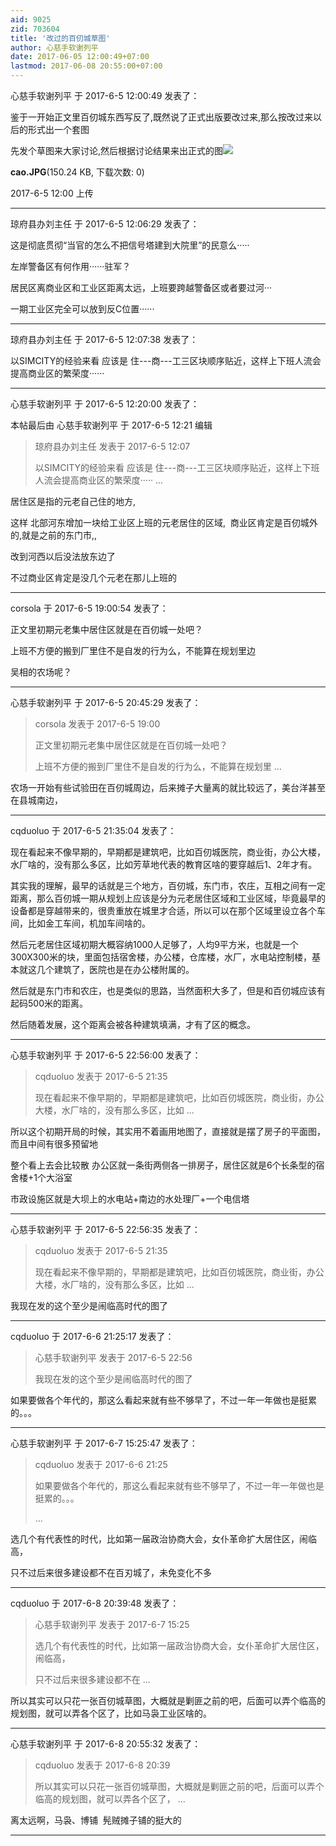 ```yaml
---
aid: 9025
zid: 703604
title: '改过的百仞城草图'
author: 心慈手软谢列平
date: 2017-06-05 12:00:49+07:00
lastmod: 2017-06-08 20:55:00+07:00
---
```


心慈手软谢列平 于 2017-6-5 12:00:49 发表了：

鉴于一开始正文里百仞城东西写反了,既然说了正式出版要改过来,那么按改过来以后的形式出一个套图

先发个草图来大家讨论,然后根据讨论结果来出正式的图![](https://cdn.jsdelivr.net/gh/lzjluzijie/beichao@main/img/120044nncyc3n3fjni537j.jpg)



**cao.JPG**(150.24 KB, 下载次数: 0)



2017-6-5 12:00 上传

---------

琼府县办刘主任 于 2017-6-5 12:06:29 发表了：

这是彻底贯彻“当官的怎么不把信号塔建到大院里”的民意么·····



左岸警备区有何作用······驻军？



居民区离商业区和工业区距离太远，上班要跨越警备区或者要过河···



一期工业区完全可以放到反C位置······

---------

琼府县办刘主任 于 2017-6-5 12:07:38 发表了：

以SIMCITY的经验来看 应该是 住---商---工三区块顺序贴近，这样上下班人流会提高商业区的繁荣度······

---------

心慈手软谢列平 于 2017-6-5 12:20:00 发表了：

本帖最后由 心慈手软谢列平 于 2017-6-5 12:21 编辑 


> 
> 琼府县办刘主任 发表于 2017-6-5 12:07
> 
> 以SIMCITY的经验来看 应该是 住---商---工三区块顺序贴近，这样上下班人流会提高商业区的繁荣度····· ...



居住区是指的元老自己住的地方,

这样 北部河东增加一块给工业区上班的元老居住的区域,  商业区肯定是百仞城外的,就是之前的东门市,,

改到河西以后没法放东边了

不过商业区肯定是没几个元老在那儿上班的

---------

corsola 于 2017-6-5 19:00:54 发表了：

正文里初期元老集中居住区就是在百仞城一处吧？

上班不方便的搬到厂里住不是自发的行为么，不能算在规划里边

吴相的农场呢？

---------

心慈手软谢列平 于 2017-6-5 20:45:29 发表了：

> corsola 发表于 2017-6-5 19:00
> 
> 正文里初期元老集中居住区就是在百仞城一处吧？
> 
> 上班不方便的搬到厂里住不是自发的行为么，不能算在规划里 ...



农场一开始有些试验田在百仞城周边，后来摊子大量离的就比较远了，美台洋甚至在县城南边，

---------

cqduoluo 于 2017-6-5 21:35:04 发表了：

现在看起来不像早期的，早期都是建筑吧，比如百仞城医院，商业街，办公大楼，水厂啥的，没有那么多区，比如芳草地代表的教育区啥的要穿越后1、2年才有。

其实我的理解，最早的话就是三个地方，百仞城，东门市，农庄，互相之间有一定距离，那么百仞城一期从规划上应该是分为元老居住区域和工业区域，毕竟最早的设备都是穿越带来的，很贵重放在城里才合适，所以可以在那个区域里设立各个车间，比如金工车间，机加车间啥的。

然后元老居住区域初期大概容纳1000人足够了，人均9平方米，也就是一个300X300米的块，里面包括宿舍楼，办公楼，仓库楼，水厂，水电站控制楼，基本就这几个建筑了，医院也是在办公楼附属的。

然后就是东门市和农庄，也是类似的思路，当然面积大多了，但是和百仞城应该有起码500米的距离。

然后随着发展，这个距离会被各种建筑填满，才有了区的概念。

---------

心慈手软谢列平 于 2017-6-5 22:56:00 发表了：

> cqduoluo 发表于 2017-6-5 21:35
> 
> 现在看起来不像早期的，早期都是建筑吧，比如百仞城医院，商业街，办公大楼，水厂啥的，没有那么多区，比如 ...



所以这个初期开局的时候，其实用不着画用地图了，直接就是摆了房子的平面图，而且中间有很多预留地

整个看上去会比较散 办公区就一条街两侧各一排房子，居住区就是6个长条型的宿舍楼+1个大浴室

市政设施区就是大坝上的水电站+南边的水处理厂+一个电信塔

---------

心慈手软谢列平 于 2017-6-5 22:56:35 发表了：

> cqduoluo 发表于 2017-6-5 21:35
> 
> 现在看起来不像早期的，早期都是建筑吧，比如百仞城医院，商业街，办公大楼，水厂啥的，没有那么多区，比如 ...



我现在发的这个至少是闹临高时代的图了

---------

cqduoluo 于 2017-6-6 21:25:17 发表了：

> 心慈手软谢列平 发表于 2017-6-5 22:56
> 
> 我现在发的这个至少是闹临高时代的图了



如果要做各个年代的，那这么看起来就有些不够早了，不过一年一年做也是挺累的。。。

---------

心慈手软谢列平 于 2017-6-7 15:25:47 发表了：

> cqduoluo 发表于 2017-6-6 21:25
> 
> 如果要做各个年代的，那这么看起来就有些不够早了，不过一年一年做也是挺累的。。。
> 
> ...



选几个有代表性的时代，比如第一届政治协商大会，女仆革命扩大居住区，闹临高，

只不过后来很多建设都不在百刃城了，未免变化不多

---------

cqduoluo 于 2017-6-8 20:39:48 发表了：

> 心慈手软谢列平 发表于 2017-6-7 15:25
> 
> 选几个有代表性的时代，比如第一届政治协商大会，女仆革命扩大居住区，闹临高，
> 
> 只不过后来很多建设都不在 ...



所以其实可以只花一张百仞城草图，大概就是剿匪之前的吧，后面可以弄个临高的规划图，就可以弄各个区了，比如马袅工业区啥的。

---------

心慈手软谢列平 于 2017-6-8 20:55:32 发表了：

> cqduoluo 发表于 2017-6-8 20:39
> 
> 所以其实可以只花一张百仞城草图，大概就是剿匪之前的吧，后面可以弄个临高的规划图，就可以弄各个区了， ...



离太远啊，马袅、博铺  髡贼摊子铺的挺大的

---------

